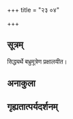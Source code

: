 +++
title = "२३ ०४"

+++
## सूत्रम्
सिद्ध्यर्थे बभ्रुमूत्रेण प्रक्षालयीत।
## अनाकुला

## गृह्यतात्पर्यदर्शनम्

